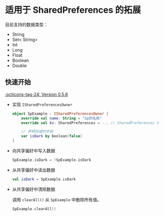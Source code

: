 # 适用于 SharedPreferences 的拓展

目前支持的数据类型：

- String
- Set< String>
- Int
- Long
- Float
- Boolean
- Double

## 快速开始

[:octicons-tag-24: Version 0.5.6](https://sakurajimamaii.github.io/AVE-DOC/version/tools/#056)

- 实现 `ISharedPreferencesOwner`

    ```kotlin
    object SpExample : ISharedPreferencesOwner {
        override val name: String = "Sp的名称"
        override val kv: SharedPreferences = ... // SharedPreferences 对象

        // 声明存储的字段
        var isDark by boolean(false)
    }
    ```

- 向共享偏好中写入数据

    ```kotlin
    SpExample.isDark = !SpExample.isDark
    ```

- 从共享偏好中读出数据

    ```kotlin
    val isDark = SpExample.isDark
    ```

- 从共享偏好中清除数据

    调用 `clearAll()` 从 `SpExample` 中删除所有值。

    ```kotlin
    SpExample.clearAll()
    ```
